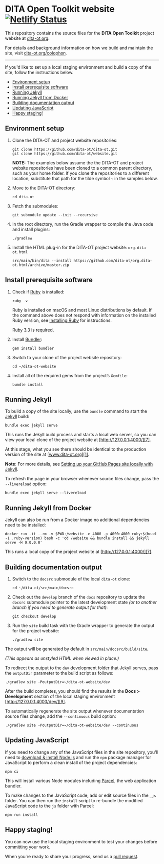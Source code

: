 # DITA Open Toolkit website [![Netlify Status](https://api.netlify.com/api/v1/badges/0102588e-07a5-423b-8b26-aac92e14c168/deploy-status)](https://app.netlify.com/sites/dita-ot/deploys)

This repository contains the source files for the **DITA Open Toolkit** project website at [dita-ot.org][1].

For details and background information on how we build and maintain the site, visit [dita-ot.org/colophon][2].

---

If you'd like to set up a local staging environment and build a copy of the site, follow the instructions below.

<!-- MarkdownTOC autolink="true" bracket="round" levels="2" -->

- [Environment setup](#environment-setup)
- [Install prerequisite software](#install-prerequisite-software)
- [Running Jekyll](#running-jekyll)
- [Running Jekyll from Docker](#running-jekyll-from-docker)
- [Building documentation output](#building-documentation-output)
- [Updating JavaScript](#updating-javascript)
- [Happy staging!](#happy-staging)

<!-- /MarkdownTOC -->

## Environment setup

1.  Clone the DITA-OT and project website repositories:

        git clone https://github.com/dita-ot/dita-ot.git
        git clone https://github.com/dita-ot/website.git

    **NOTE:** The examples below assume the the DITA-OT and project website repositories have been cloned to a common parent directory, such as your home folder. If you clone the repositories to a different location, substitute that path for the tilde symbol `~` in the samples below.

2.  Move to the DITA-OT directory:

        cd dita-ot

3.  Fetch the submodules:

        git submodule update --init --recursive

4.  In the root directory, run the Gradle wrapper to compile the Java code and install plugins:

        ./gradlew

5.  Install the HTML plug-in for the DITA-OT project website: `org.dita-ot.html`

        src/main/bin/dita --install https://github.com/dita-ot/org.dita-ot.html/archive/master.zip

## Install prerequisite software

1.  Check if [Ruby][3] is installed:

        ruby -v

    Ruby is installed on macOS and most Linux distributions by default. If the command above does not respond with information on the installed Ruby version, see [Installing Ruby][4] for instructions.

    Ruby 3.3 is required.

2.  Install [Bundler][5]:

        gem install bundler

3.  Switch to your clone of the project website repository:

        cd ~/dita-ot-website

4.  Install all of the required gems from the project’s `Gemfile`:

        bundle install

## Running Jekyll

To build a copy of the site locally, use the `bundle` command to start the [Jekyll][6] build:

    bundle exec jekyll serve

This runs the Jekyll build process and starts a local web server, so you can view your local clone of the project website at [http://127.0.0.1:4000/][7].

At this stage, what you see there should be identical to the production version of the site at [www.dita-ot.org][1].

**Note:** For more details, see [Setting up your GitHub Pages site locally with Jekyll][8].

To refresh the page in your browser whenever source files change, pass the `--livereload` option:

    bundle exec jekyll serve --livereload

## Running Jekyll from Docker

Jekyll can also be run from a Docker image no additional dependencies need to be installed:

```shell
docker run -it --rm -v $PWD:/website -e 4000 -p 4000:4000 ruby:$(head -1 .ruby-version) bash -c 'cd /website && bundle install && jekyll serve -H 0.0.0.0'
```

This runs a local copy of the project website at [http://127.0.0.1:4000/][7].

## Building documentation output

1.  Switch to the `docsrc` submodule of the local `dita-ot` clone:

        cd ~/dita-ot/src/main/docsrc

2.  Check out the `develop` branch of the `docs` repository to update the `docsrc` submodule pointer to the latest development state _(or to another branch if you need to generate output for that)_:

        git checkout develop

3.  Run the `site` build task with the Gradle wrapper to generate the output for the project website:

        ./gradlew site

The output will be generated by default in `src/main/docsrc/build/site`.

_(This appears as unstyled HTML when viewed in place.)_

To redirect the output to the `dev` development folder that Jekyll serves, pass the `outputDir` parameter to the build script as follows:

    ./gradlew site -PoutputDir=~/dita-ot-website/dev

After the build completes, you should find the results in the **Docs \> Development** section of the local staging environment [http://127.0.0.1:4000/dev/][9].

To automatically regenerate the site output whenever documentation source files change, add the `--continuous` build option:

    ./gradlew site -PoutputDir=~/dita-ot-website/dev --continuous

## Updating JavaScript

If you need to change any of the JavaScript files in the site repository, you'll need to [download & install Node.js][10] and run the `npm` package manager for JavaScript to perform a clean install of the project dependencies:

    npm ci

This will install various Node modules including [Parcel][11], the web application bundler.

To make changes to the JavaScript code, add or edit source files in the `_js` folder. You can then run the `install` script to re-bundle the modified JavaScript code to the `js` folder with Parcel:

    npm run install

## Happy staging!

You can now use the local staging environment to test your changes before committing your work.

When you're ready to share your progress, send us a [pull request][12].

[1]: https://www.dita-ot.org
[2]: https://www.dita-ot.org/colophon
[3]: https://www.ruby-lang.org
[4]: https://www.ruby-lang.org/en/documentation/installation
[5]: https://bundler.io
[6]: https://jekyllrb.com
[7]: http://127.0.0.1:4000/
[8]: https://help.github.com/articles/setting-up-your-github-pages-site-locally-with-jekyll/
[9]: http://127.0.0.1:4000/dev/
[10]: https://nodejs.org/en/download/
[11]: https://parceljs.org
[12]: https://help.github.com/articles/about-pull-requests/
